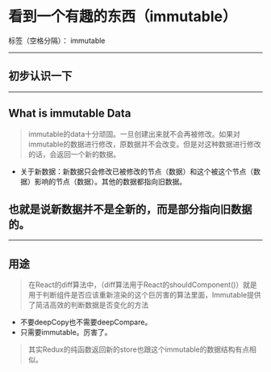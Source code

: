 ﻿# 看到一个有趣的东西（immutable）

标签（空格分隔）： immutable

---
## 初步认识一下
---

## What is immutable Data
> immutable的data十分顽固。一旦创建出来就不会再被修改。如果对immutable的数据进行修改，原数据并不会改变。但是对这种数据进行修改的话，会返回一个新的数据。

- 关于新数据：新数据只会修改已被修改的节点（数据）和这个被这个节点（数据）影响的节点（数据）。其他的数据都指向旧数据。

## 也就是说新数据并不是全新的，而是部分指向旧数据的。

---
## 用途

> 在React的diff算法中，（diff算法用于React的shouldComponent()）就是用于判断组件是否应该重新渲染的这个巨厉害的算法里面，Immutable提供了简洁高效的判断数据是否变化的方法

- 不要deepCopy也不需要deepCompare。
- 只需要immutable。厉害了。


> 其实Redux的纯函数返回新的store也跟这个immutable的数据结构有点相似。

